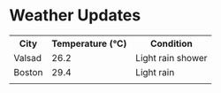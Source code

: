 # Weather Updates

<!-- WEATHER-UPDATE-START -->
<table><tr><th>City</th><th>Temperature (°C)</th><th>Condition</th></tr><tr><td>Valsad</td><td>26.2</td><td>Light rain shower</td></tr><tr><td>Boston</td><td>29.4</td><td>Light rain</td></tr><tr><td></td><td></td><td></td></tr></table>
<!-- WEATHER-UPDATE-END -->
